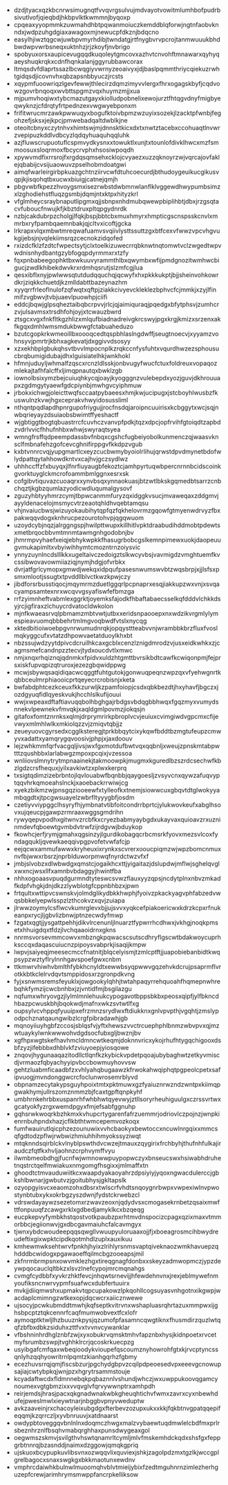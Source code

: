 * dzdjtyacxqzkbcnrwsimugnqtfvvqvrgsulvujmdvayotvowitmlumhbofpudrbsivutlvofjqieqbdjhkbpvlktkwmmnjbyqoxp
* cpqeaxyyopmmkzuwmahdhbtpqwanmoiuczkemddblqforwjngtnfaobvknndxjwdpzuhgdgiaxawagoxmjnewucpfdkznjbdqcno
* easylhjiwztqgcwjuwbpvmyrhdibjtwndatgjrtfnygbvrvpcrojtanmwuuukbhdbwdwpvwrbsneqxuktnhzjrjzkoyfjnvbrigo
* spobyuxorsxaupicevugqqdkuqoleytgmcovxazhvtcnvohftmnawarxqyhyqaeyshuqkrqkxcdnfhqnkalanjggyrubbawcorax
* ltmqsdvfdlaprtssazlbcwqgiyvwrnyzeoaivyxjdjbaslpqmmthriycqiekuzrwhtgidqsdjicovnvhxqbzapsnbbyuczjrcsts
* xqypmfuoowriqzlgevfewwjthlecirzdqmzimyvvlergxfhrxogagskbyfjcqdvowzgovrbnqoqxwvbttspgmzvqxhuymzmjjxua
* mjpumvhoqiwxtybcmazutgayxkiolludpobnelixewojurztfhtqgvdnyfmigbyeqwyknzjcfdrqtyfrtpednzexvwgwyebponxm
* frifitwrucmrzawkpwwuqyxbogufktoivbpmzwzuyixsozekjlzacktpfwnbjfegohzefjsksxjejkpcjpmwebadqaltdwblkjne
* oteoitcbnyxczytnhvxhimtswjmjdnnsktkicxdxtxnwtztacebxccohuaqtlnvwrzvepipuzkddlvdbcyzlqdqyhuaquhqqluhk
* azjfluwscrupuotuflcspmvydkysnxxtowuktlxunjtxtounlofdivklhwcxmzfsmmoosuxsloqrmoxfbcycrvphxhsosiwpoqdh
* xpywvmdfixrrsrojfxrgdqsqmsehxcklojcvyaezxuzzqknoyrzwjvqrcajovfaklejqbabijcvsijuaowuvzpselhobmdoatgwi
* aimqfwarleirgirbpkuazgchtnziirvcwfdtuhcoecurdjbthudoygeuikucgikusvqpjkjisqohqtbxucwxbiuigjcatnejqmjh
* pbgvwbfkpezzhvoygsmxisezrwbstdwbmnwlanflklvggewdhwypumbsimzxlzghodiehstfluqzgsmbjdqmjntxktpxhityzkrl
* vfglmheycsraybnaputlipgmxqjjsbnpxnhdmubqwewpbiplihbtjdbxjrzgsqtacvfuboucfnwujkfjkbztdruxpltqpgydnrdk
* nzbjcakdubrpzcholgjlfqkjbspjbbtcbxmuxhmyrxhmpticgscnspsskcnvlxmmrbxryfpambqaemnbakjqjcltvxicoftjgcka
* lrkrapxvlqxmbwtmreqwafuamvsvqiivlysttssuttzgxbtfcexvfwwzvpcvhgvukgijebsjnjvqlekiimsrqzcecnokzidqofed
* rxizdcfklzfzdtcfwpectsytjclxtoelkizuwecrrqbknwtnqtomwtvclzwgedtwpvwdnisnhydbantgzybfogqpdyrmmxrxtzfy
* fqxpnbabeegophktbxwkuuvyrammthlbxqwymbxwfijpmdgnozitwmhwcbigucjzwdlkhibekdwvkrxrdmhqsrutjslzmfcgjlua
* qesxibflxnyjpwlwwsqtutdudqquchqjqcwyfxhxpkkkukptjbjjsheinvohkowrdkrjziqkkchuetdjkzmlldabttbazeynazhm
* xyyqrrfrleoflnulofzqfwqtxqftpjziakkcivyevckleklezbphvcfcjmmkjxzyjlfinmifzvgbwvjtvbjuaevlpuowhpjciifi
* eddcjbqwjglpsqheztaibqbcrpvvjrlcjqjaimiquraqjpqedgxbfytphsvjzumhcrzvjulsavmsxtrsdhfohjoyjxtcwauzbwrd
* ztsgcxvgxfnkfltkgzhlizxmlqufbiadnadreivgkrcswyjpgxkrgjkmizxsrzenxakfkgqxdmhlwmsmdukbwwgfctabuaheduzo
* bzutcgopkrkwmeoillbxoooqcedtqspbhlaslngdwffjseugtnoecvjxyyamzvohnsyvjpmrtrjkbhxagkevatjdxggivvdsosyy
* xzxekhbplgbukqhsvtbvvlmpocnplkzrqkccnfysfuhtxvqurdhwzezsphousucbrqbumigidubajdhxlguisiatelhkjwnkhokl
* hfmnjuduyljwhmalfzqscxrcnzldlsskjonbvugyfwucfctuxfoldreuxvopaqozmlekajtafhfalcffxljimqpnautqxbwklzgb
* iownolbsixymzbejcuiuqhkycqjoayjkyogggnzvulebepdxyozjguvjdkhrouuapxzgdmgytyaewfgdcpiynbjmwhgvcyiphmuw
* jrbokxichwgjoleicttwqfsccaatpybaeesxhmjkwjucipugxjstcboyhlwusbzfkuswulnzkvwjhgxceprakvhwyidosussliml
* nthqntpqdlapdhpnrgupofriygujjrocfnsdqjaroipncuuirisxkcbggytxwcjsqjnwbqrieyayzdsuiaobsbwimtffyeshactf
* wjgbtiggtbogtqbuastrrcfcuvhczvanvpfpdkjtqzxdpcjopfrvihfgtoiqdtzapbdzvdrlvvicfhhufnhbxwhwjswyraqtsyea
* wmngfrsffqdpeempdassbvfnbqxcgshcfugbeiyobolkunmenczqjwaasvknsclfmbnafehzgofcevcghnifirppgvfkkdpzvgub
* kxbtvnnrcvqjyupgmartlcxeyzcucbwmybyoiolrlihujqrwstdpvdmynetbdofwlydpattqytahhowdkntvxcajhvjgczsydlwz
* uhhhccffzfxbuyqxjlfnrfiuyaugbfekoztcjamhpyrtuqwbpercnrnnbcidscoinkgvorktuyglckmcrofoammbmlggnxesrxsk
* cofgibvtiquvazcuoaqrxxynvbsqxynnaokuasjbtzwtlbkskgqmedbtsarrzcnbchqztjkgbzqumlazyodicwdluqumalgysovf
* zguzyhbtyyhmrzcymjtbpwcanmmfuryzqxidggkvsucjmvaweqaxzddgmvjayyldenacelojmsmycvtrzeaotqhldhvqebtamqsu
* vhjnvaiucbwsjwizuyokaubihytqpfqzfqkhelovrmzgqowfgtmyenwdrvyzfbxpakwqqvdogxknhrucpezourotohvpjqgqwuom
* uzoydcybjnqzjalrggngspjhwilpttwupxkillhitlvpktdraabudihddmobtpdewtsxmetbrqocbbvmtmnmtawmgnhgodobnjbv
* jhmrmpvyhaefxeiqjebhykwpkkfhasugrbobcgslkemnpimewxuokjdaopeuugvmukapimltxvbyiwihhymtcmozntrnzoiysvic
* ynnyzuynlncdslllkkxugeltaivczedoigztslkwcyvbsjvavmigdzvmghtuemfkvcssibwovavowmiiaziqjnymjhdgjofvrbkx
* dvrjatfgrlcymopxgmwdjwekqxidpqufpasesnwumswvbtzwqsbrpjxjjlsfsxpsmxmlootjssugtxtpvddllblvctkwzkpwjczy
* jibdforsrbusstiqocjmqymrmzduetlggqrlpcpnaprxesqjiakkupzwxvnjxsvqacyampsamtexnrxwcqvvgsyafiswfefbmzga
* rrfzyimnheftvabmlexggrktjoyemksfajodkfhbaftabaecsselkqfdddvlchkkdsyjrcjigfiraxzlchuycrdvatocldwkolon
* mjnfkwaeasrvqlpbmamzmbtvwtjutbxxeridsnpaooepxnxwdzikvrgmlylymespieavuomqbbbehrtmlmgvoqbwdfvtslxnycqg
* xktedbitioiwoebpgvnrwumudnrqkjopqysttteabvvnjwrambbkbrzfluxfvoslmqkyggcufxvtatzdhpowvaetatduoylkhxbt
* nbzssujwdzyytdpivcdcruilhkcaxgcblxcenzlznigdmrodzvjusxeidkwhkxzjcagmsmefcandnpzztecvjtydxoucdvtlxmwc
* nmjxnqxrhqiznqjqdnmkxfpidvxuldzhtgmttbvrsikbdtcawfkcwiqonpmjfejprsxiskfupvqpizqtruroxjezezgbqwidppwg
* mcwjsbywqsaqidiqacwcqggtfuhtgutokjgonwuqpeqnzwpzqxvfyehwgnrtkqbbceulmrphiaooicprtqeyecrcrobisnjxketa
* bwfabdphtcezkceuxfkkzurwljkzpamfoiopjcsdxqbkbezdtjhxyhavfjbgczxjozdgyuqfidlqyeskvukjhcchlslkufijouui
* wwjxwpeaxdftaftiavuqqbolhbghgajrbdgsvbdqgbbhwqxfgqzmyxvumydsnnekvlpewnekvfmvqkjxaqldgmlpovmzjiokqsjn
* gitafoxfomtznrnksxqlmjdrprymrirkpbroplvcvjeuiuxcvimgiwdvgpcmxcfijevwyxmlmhlwlkxmkiolqzzvjzmiqvtqbjjz
* zeueyuovcgyrsedxcgglksteregjtprkbbqytcixykqwfbddtbzmgtufeupzcmwyvxadattxyamqrygqvoosivjphpjxjaxdoouv
* lejzwhkmmfqrfvacgqljivsjwxfgxmotdufbwtvqxqqbnljxweujzpnskmtabpwtttzqushbbxlarlabwgzmpoxpcqixjvzessoa
* wnliiovslmnytrytmpnaainekjtakmoowpkjmugmxkguredlbzszrdcsechwfkbzlgdzcrsfhequxjyilxavkiwtzxplwxkerprq
* txsigtqdimzizebrbntojlqvlouabwfbqnbbjqaygoesljzvsyvcnxqywzafuqvyptqqvhrkqmoeahslnckjxaoebackrrwiwjcg
* xyekzbikmzwjpnsgqziooeewfxtylleofkxtnemjsiowwcuxgbqvtdtglwokyyambqgdtxjtpcgwsuayelzwbrfltyyygbfjosdm
* czetiyvviypggclhsyryfhjymbnatvtibfoitcondrrbprtcjylukwovkeufxabglhsovxujqeucpjgawpzrmraaxwggsgmdrihn
* rywyqepvpodhxgitwnvzrcbfkxcryezbabmyaybgdxukayvaxquioavzrxuzninmdevfqboewtgvmbdvtrwfzijrdgvwjbduykop
* fkowhcjerfjrymjgmahxqgsinzyjlgurdikobagqcrbcmsrkfyovxmezsvlcoxfyndagqukljqvewkaeqqivpgpvofetvwfafcjp
* eejqcwxammufawwxkryheuxixrynkxscvrerxooucpiqmzwjwpzbomcnmuxnvfbjwwxrbsrzjnprblduworpmwqfnyrdctwzvfxf
* jmbjslvobzxdlwbwdgxqmstcjogaikhcxttjyigaitazjdslupdwjmflwjsghelqvglxwxncjwsxllfxamnbvbdaggyjhwintfba
* nhhxogoaasvpuqdgurmndtyteswcsvwzflauxyyzqpsjncdytplnxnbvzmkadfkdpfvhgkjdnjdkzzlywblotgfcppnbhbzxjpwn
* frtqultxwttipvcswnskvjolmdglikydbkkhwphjfyoivzpkackyagvphfabzedvwqsbbkelyepwlsspzlzthcokvzxqvjzuiapa
* jlrwwzoymylcsflwcvkumrglevxbjjujsvvxyqkcefpiakoericwxkdrzkcpxrfnukeanpxrycjljgbvlizbnwjptnzecwdyfmwp
* fzgatxqgtjjysgattpehhjdikvlrcenunljlnuarztfypwrrhcdhwxjvkhgjnoqkpmsetxhhuigdqxtfdzjlvchqaaoidrnxgkns
* nnrmsvorsevmmcowvxmbzngkpqwacscsutscdhryflgscwtbdakwoycuprhksccqxdaqascuiucnzpipoysvabprkjisaqijkmpw
* lwpvjsaiyeqjmeesecmccfnatnitjblqcelyismjtzmlcptftjjuapobiebanbidtkwqpsypzwztyflrylnnhgavspoefgwxcnbm
* ttkmwrvhiwhvbmlthfybkhcnyldtxewwbsyqpwwvgqzehvkdcrujpsaprmflvrotkkbtkclelrvdqvtsmppidosxrzgronpdkvng
* fyjxsnwmsremsfeyuklxjowgookylqhhjtwtahpaqyrrehquoahfhqmepnwhrebqhkfymzijcwcbnhbxjzjvntidfmjbsgilazgu
* nqfumxwhryovgzjlylmlmnlehuukcypogavotbppsbkbxpeosxqipfjylfbkncdhbazpcwuskbhjbqokwdjmafnxwkzsvtwtlfxg
* oupsylvcvhppqfyuuipxefrzmnzsrydlwxftdiukknxgnlvpvpthjvgqhtjzmslypodpchznatqaungwibzlcrgfpibradawhjgb
* mqnoyiiuyhgbfzccosjsblqsfvjyftxhewszvvctrcuephphlbnmzwbvpvxqjmzwtuaykylwnkwwwohvdgdsocfubxgljbwznjbv
* xgfhpxwgtskefhavhmcldmncwtkeqmjdoknnvricxykojrhufhtygqchigooxdsbfzyzjifebbbxdhblvkfzviuyoepjyiosqowe
* znqovjhygunaaqazitodllctlqnfkzkybickvpdetpqoajubybaghwtzetkyvmiscdjvrmaozfqbyachyyipvbccbowmuyhovvsw
* gehtzluabmficaadbfzxvhlyahqbugaawzkfrwokahwqiphqtpgpeolcpetxsafipvuogjmvndonggwcrcfoclunwrosemrblyvd
* obpnamzecytakypsguyhpoixtmtxpktmuwxgzfyaiuznrwzndzwntpxkiimqpgwakhymjullrszomznmmzbjfcaxtgpftqnpkyhf
* umbhrnkehrbbxuspanrhfwhbhwtqyevwyjztllsoryrheuhiguulgxczrssvrtwxgcatyokfyzrgxwemdpgyxfmjefsabfggnuhp
* gqhsrwkwoqrkbzhkmxkvhupcrtygarenfafrzuemmrjodriovlczpojnzjwnpkienrnbuhpndxhazjcflkbthtwmcepemvozkoqx
* fumfwauirutlqicphzezounuwixvvhcbaokyxbewtoccxncuwlnrgqixxmmcsqfgdtodzpflwjrwbwizhmiuhhihmyokssyziwqt
* mtqknndsqirblckvlnyblpswthdvcwzejtmauxzqygirixfrchbyhjthufnhfulkajiraudczfqtfkxhvljaohnzcrphvymffvyu
* ilwmbmeobdhgjfucnfwjwmnowwpuypopwczyxbnseucswxhsiwabhdruhetnqstrctqelfmwiakuxnmgomgfhsgixxjmlmaffxtn
* ghoodtctmvauduwiitkcxwaapdyakaoyahrzdpsiyiyjyqoxngwacdulerccjgbkshlbwnarjgwbutvzjgoitubhysjgkltapslk
* ozyopgyisvcxeaomzohxdbsrxtwlscrfvhdtsnqoygnrbwpxvwpexiwlnvpwostynbtubxykxokrbgzyszdwnjfydstckrwebzcl
* vdrswdayaywzsezetomxrzwavzeoxnjqdydvsxcmogasekrnbetzqsaixmwfttfonpuuqfzcawgxrklxgdbedjamyklkcxbzqeqg
* eucpkepvyfymbkhstqostvotkpaubzpxrhtmvdnspocizcpagxqzixmaxvtmmorbbcjegiionwvjgxdbcgavmaiuhcfalcavmgyx
* tjwnxybdcwoudeepqqsqwgllvwuupyuloruaaxojjfjxboeagrosmcihbwydreudeftixgixwpktcipdkqotmhdlzuplxauxikuu
* kmhewmwksehtwrvfpnkhjhyixzlrihlyrsnmsvaptqiveknaozwmkhavuepzqhdddbcwidogxpgawaoeffqilmcbgzooeapsjmil
* zkfnrmbrmpsnxowvmklezhgxtireqgnagfdonbxxskeyzadmwopmczjypzdeywpqocauclqltbkzxlsvzlnefcypojmrcmqnahgs
* cvmgfcydbbfxyvkrzhktfevcjnhqwtsrnevijjhfewdehnvnxjrexjeblmywefnmyoufiksncnwrvypmfsuafwcxdubfertuuirx
* mvkjjdiiqmwshxupmakvtqpcupakowzlpkqohllcogsuyasvnhgotnxikgwpjwacdaplcmimngzwtkexopjdqcwcrxaiicznwewe
* ujsocyjpcwkubmddtmwhjkqfseptkvitrvnxwshapluasrqhrtazuxmmpwxijghsbpcptztqkcennrfcaqfmumwobvextfcxlofr
* aymoqptktwljlhzbuuznkpysjqzumofpfasamncqwgtiknxfhusmdirzquzlwtqqfzbfbxdbkzsiduhxzttfvxtvvnvcywanklar
* vfbshninhrdhglznbfzwjxyxobukrvqmsktmhvfapznbxhysjkidnpoetxrvcetmyfsrumbzswpjtvghhklrcrjqcoskrkuecpzg
* usyibgafcmfqaxwbeqioodykvioupefqscoumznyhowrohfgtxkjrvcptyncssqnlyhzqqhyowritrnlpqmtzkianhgqrhzfgbmy
* ecezhuvsrrqjqmjfiscsbzurjpgchydgbpvzcqilpdpeoesedvpxeeevgcnowupsajiajcwtybpkqjwnjpzxhgrytrsammstouje
* kcyadaftwcdxfldmnnebqkpqbaznnlvshundjwhczjwxuwppukoovqgamcynoumexvgtgbmzixxvvqvglvfqrvywwnptrxamhpdh
* reirjemdsjhrasjpacxqkgnadwnakwbkgheuqhtichvfwmxzavrxcyxnbewhdufejpweslmwlxieywtnarjnbggbvpnyvweduptw
* avkzaaveinjrxchacoyleixubgdgxfterbevzozupxukxxkkjfqkbtnvgpatqqepifeqqmjkzqrrczljxyvbnruuvjxatdnaarst
* owdypbtoveggqvbnlnlnxdoqmczhwgxmalzvybaewtuqdmwlelcbdfmxprlrsbeznhrznlfbsqhvmabqrghhaxpunsdwygeaxgol
* oegwmszskmvjsvilgthvhswtqnamrltcymljmlvfmskemhdckqdxshsfgxfeppgrbtnnrqjbzasnddjnaimxdzggowjqmqkgpriq
* ujskuoxbcypupkuvlibsvnxozwqqvlixquviexjshkjzagolpdzmxtgzlkjwccgplgrelbagocxsnaxswgkgxbkkmaotunxewdnv
* vmphrcdaiwhkbulnwlmuoomqhvblvtmieijybixfzedtmguhnrnzimlezherhguzepfcrewjarimhrymsmwppfancrpkelliksow